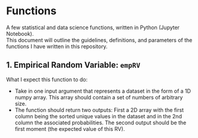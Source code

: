 # Functions
A few statistical and data science functions, written in Python (Jupyter Notebook).
<br>
This document will outline the guidelines, definitions, and parameters of the functions I have written in this repository. 


## 1. Empirical Random Variable: `empRV`
What I expect this function to do:
  - Take in one input argument that represents a dataset in the form of a 1D numpy array. This array should contain a set of numbers of arbitrary size.
  - The function should return two outputs: First a 2D array with the first column being the sorted unique values in the dataset and in the 2nd column the associated probabilities. The second output should be the first moment (the expected value of this RV).


